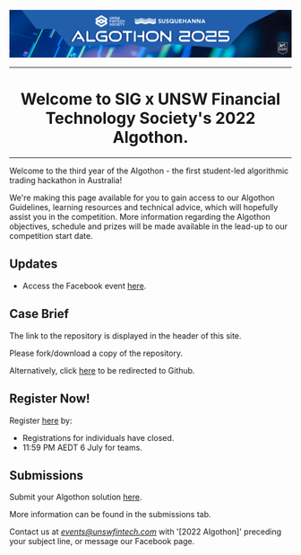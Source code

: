 ![Cover photo](./img/cp.png)

---

# <center>Welcome to SIG x UNSW Financial Technology Society's 2022 Algothon.</center>

---

[//]: # (For full documentation visit [mkdocs.org]&#40;https://www.mkdocs.org&#41;.)
Welcome to the third year of the Algothon - the first student-led algorithmic trading hackathon in Australia!

We're making this page available for you to gain access to our Algothon Guidelines, learning resources and technical advice, which will hopefully assist you in the competition. More information regarding the Algothon objectives, schedule and prizes will be made available in the lead-up to our competition start date.

## Updates 

- Access the Facebook event [here](https://fb.me/e/2s8B14mEG).


## Case Brief
The link to the repository is displayed in the header of this site. 

Please fork/download a copy of the repository. 

Alternatively, click [here](https://github.com/UNSW-Fintech-Society-Events/algothon2022-starter-code) to be redirected to Github.

## Register Now!

Register [here](https://forms.gle/mjyngHGdPRPeCdWH9) by:

* Registrations for individuals have closed. 
* 11:59 PM AEDT 6 July for teams.

## Submissions

Submit your Algothon solution [here](https://docs.google.com/forms/d/1ob93KtRs64805ReBImVRcpZ2qdcf0wan8KVg65bRB_4/edit?no_redirect=true). 

More information can be found in the submissions tab. 

Contact us at *events@unswfintech.com* with '[2022 Algothon]' preceding your subject line, or message our Facebook page.
